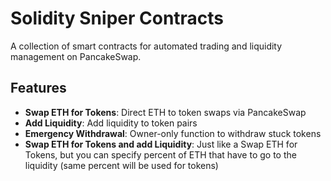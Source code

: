 # Solidity Sniper Contracts

A collection of smart contracts for automated trading and liquidity management on PancakeSwap.

## Features

- **Swap ETH for Tokens**: Direct ETH to token swaps via PancakeSwap
- **Add Liquidity**: Add liquidity to token pairs
- **Emergency Withdrawal**: Owner-only function to withdraw stuck tokens
- **Swap ETH for Tokens and add Liquidity**: Just like a Swap ETH for Tokens, but you can specify percent of ETH that have to go to the liquidity (same percent will be used for tokens)
